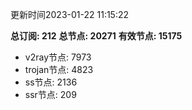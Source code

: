 更新时间2023-01-22 11:15:22

**总订阅: 212**
**总节点: 20271**
**有效节点: 15175**
- v2ray节点: 7973
- trojan节点: 4823
- ss节点: 2136
- ssr节点: 209
